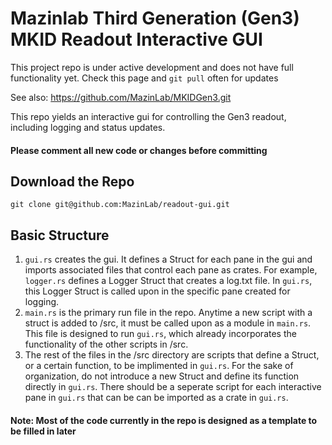# Mazinlab Third Generation (Gen3) MKID Readout Interactive GUI
This project repo is under active development and does not have full functionality yet. Check this page and ```git pull``` often for updates

See also: https://github.com/MazinLab/MKIDGen3.git

This repo yields an interactive gui for controlling the Gen3 readout, including logging and status updates. 
#### Please comment all new code or changes before committing

## Download the Repo

```
git clone git@github.com:MazinLab/readout-gui.git
```

## Basic Structure 

1. ```gui.rs``` creates the gui. It defines a Struct for each pane in the gui and imports associated files that control each pane as crates. For example, ```logger.rs``` defines a Logger Struct that creates a log.txt file. In ```gui.rs```, this Logger Struct is called upon in the specific pane created for logging.
2. ```main.rs``` is the primary run file in the repo. Anytime a new script with a struct is added to /src, it must be called upon as a module in ```main.rs```. This file is designed to run ```gui.rs```, which already incorporates the functionality of the other scripts in /src. 
3. The rest of the files in the /src directory are scripts that define a Struct, or a certain function, to be implimented in ```gui.rs```. For the sake of organization, do not introduce a new Struct and define its function directly in ```gui.rs```. There should be a seperate script for each interactive pane in ```gui.rs``` that can be can be imported as a crate in ```gui.rs```. 

#### Note: Most of the code currently in the repo is designed as a template to be filled in later 






